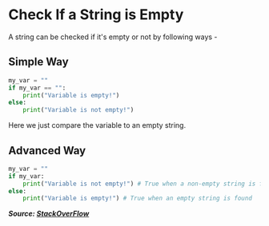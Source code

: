 # Check If a String is Empty

A string can be checked if it's empty or not by following ways -

## Simple Way

```python
my_var = ""
if my_var == "":
    print("Variable is empty!")
else:
    print("Variable is not empty!")
```

Here we just compare the variable to an empty string.

## Advanced Way

```python
my_var = ""
if my_var:
    print("Variable is not empty!") # True when a non-empty string is found
else:
    print("Variable is empty!") # True when an empty string is found
```

**_Source: [StackOverFlow](https://stackoverflow.com/a/9926466)_**
